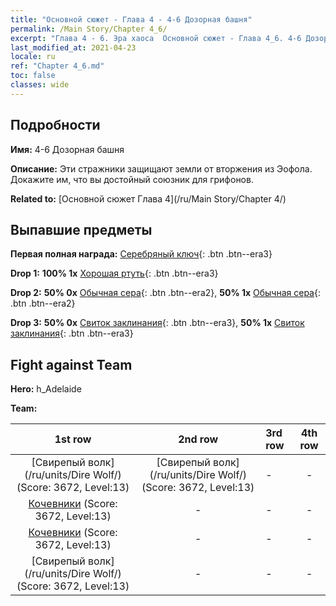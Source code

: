 ```yaml
---
title: "Основной сюжет - Глава 4 - 4-6 Дозорная башня"
permalink: /Main Story/Chapter 4_6/
excerpt: "Глава 4 - 6. Эра хаоса  Основной сюжет - Глава 4_6. 4-6 Дозорная башня"
last_modified_at: 2021-04-23
locale: ru
ref: "Chapter 4_6.md"
toc: false
classes: wide
---
```


## Подробности

 **Имя:** 4-6 Дозорная башня

 **Описание:** Эти стражники защищают земли от вторжения из Эофола. Докажите им, что вы достойный союзник для грифонов.

 **Related to:** [Основной сюжет Глава 4](/ru/Main Story/Chapter 4/)

## Выпавшие предметы

 **Первая полная награда:** [Серебряный ключ](/ItemsRU/con_693/){: .btn .btn--era3}

 **Drop 1:** **100% 1x** [Хорошая ртуть](/ItemsRU/mat_14/){: .btn .btn--era3}

 **Drop 2:** **50% 0x** [Обычная сера](/ItemsRU/mat_9/){: .btn .btn--era2}, **50% 1x** [Обычная сера](/ItemsRU/mat_9/){: .btn .btn--era2}

 **Drop 3:** **50% 0x** [Свиток заклинания](/ItemsRU/con_694/){: .btn .btn--era3}, **50% 1x** [Свиток заклинания](/ItemsRU/con_694/){: .btn .btn--era3}


## Fight against Team
 **Hero:** h_Adelaide

 **Team:**


  | 1st row | 2nd row | 3rd row | 4th row |
  |:----:|:----:|:----|:----:|
  | [Свирепый волк](/ru/units/Dire Wolf/) (Score: 3672, Level:13)  | [Свирепый волк](/ru/units/Dire Wolf/) (Score: 3672, Level:13)  | - | - |
  | [Кочевники](/ru/units/Nomad/) (Score: 3672, Level:13)  | - | - | - |
  | [Кочевники](/ru/units/Nomad/) (Score: 3672, Level:13)  | - | - | - |
  | [Свирепый волк](/ru/units/Dire Wolf/) (Score: 3672, Level:13)  | - | - | - |


